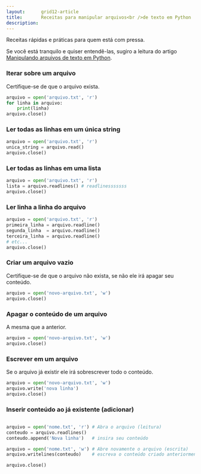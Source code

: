 ```yaml
---
layout:      grid12-article
title:       Receitas para manipular arquivos<br />de texto em Python
description: 
---
```


Receitas rápidas e práticas para quem está com pressa.

Se você está tranquilo e quiser entendê-las, sugiro a leitura do artigo 
[Manipulando arquivos de texto em Python](/python/manipulando-arquivos-de-texto/).



### Iterar sobre um arquivo

Certifique-se de que o arquivo exista.

```python
arquivo = open('arquivo.txt', 'r')
for linha in arquivo:
    print(linha)
arquivo.close()
```


### Ler todas as linhas em um única string

```python
arquivo = open('arquivo.txt', 'r')
unica_string = arquivo.read()
arquivo.close()
```


### Ler todas as linhas em uma lista

```python
arquivo = open('arquivo.txt', 'r')
lista = arquivo.readlines() # readlinesssssss
arquivo.close()
```


### Ler linha a linha do arquivo

```python
arquivo = open('arquivo.txt', 'r')
primeira_linha = arquivo.readline()
segunda_linha  = arquivo.readline()
terceira_linha = arquivo.readline()
# etc...
arquivo.close()
```


### Criar um arquivo vazio

Certifique-se de que o arquivo não exista, se não ele irá apagar seu conteúdo.

```python
arquivo = open('novo-arquivo.txt', 'w')
arquivo.close()
```


### Apagar o conteúdo de um arquivo

A mesma que a anterior.

```python
arquivo = open('novo-arquivo.txt', 'w')
arquivo.close()
```


### Escrever em um arquivo

Se o arquivo já existir ele irá sobrescrever todo o conteúdo.

```python
arquivo = open('novo-arquivo.txt', 'w')
arquivo.write('nova linha')
arquivo.close()
```



### Inserir conteúdo ao já existente (adicionar)

```python

arquivo = open('nome.txt', 'r') # Abra o arquivo (leitura)
conteudo = arquivo.readlines()
conteudo.append('Nova linha')   # insira seu conteúdo

arquivo = open('nome.txt', 'w') # Abre novamente o arquivo (escrita)
arquivo.writelines(conteudo)    # escreva o conteúdo criado anteriormente nele.

arquivo.close()
```